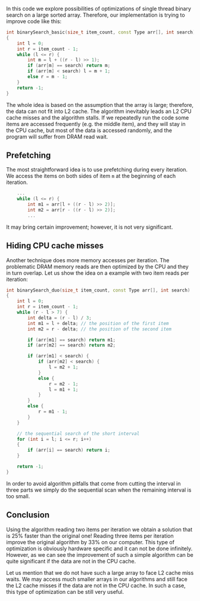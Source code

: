 In this code we explore possibilities of optimizations of single thread binary search on a large sorted array. Therefore, our implementation is trying to improve code like this:

```cpp
int binarySearch_basic(size_t item_count, const Type arr[], int search)
{
	int l = 0;
	int r = item_count - 1;
	while (l <= r) {
		int m = l + ((r - l) >> 1);
		if (arr[m] == search) return m;
		if (arr[m] < search) l = m + 1;
		else r = m - 1;
	}
	return -1;
}
```

The whole idea is based on the assumption that the array is large; therefore, the data can not fit into L2 cache. The algorithm inevitably leads an L2 CPU cache misses and the algorithm stalls. If we repeatedly run the code some items are accessed frequently (e.g. the middle item), and they will stay in the CPU cache, but most of the data is accessed randomly, and the program will suffer from DRAM read wait.

## Prefetching

The most straightforward idea is to use prefetching during every iteration. We access the items on both sides of item `m` at the beginning of each iteration. 

```cpp
    ...
	while (l <= r) {
		int m1 = arr[l + ((r - l) >> 2)];
		int m2 = arr[r - ((r - l) >> 2)];
		...
```

It may bring certain improvement; however, it is not very significant.

## Hiding CPU cache misses

Another technique does more memory accesses per iteration. The problematic DRAM memory reads are then optimized by the CPU and they in turn overlap. Let us show the idea on a example with two item reads per iteration:

```cpp
int binarySearch_duo(size_t item_count, const Type arr[], int search)
{
	int l = 0;
	int r = item_count - 1;
	while (r - l > 7) {
		int delta = (r - l) / 3;
		int m1 = l + delta; // the position of the first item
		int m2 = r - delta; // the position of the second item

		if (arr[m1] == search) return m1;
		if (arr[m2] == search) return m2;

		if (arr[m1] < search) {
			if (arr[m2] < search) {
				l = m2 + 1;
			}
			else {
				r = m2 - 1;
				l = m1 + 1;
			}
		}
		else {
			r = m1 - 1;
		}
	}

    // the sequential search of the short interval
	for (int i = l; i <= r; i++)
	{
		if (arr[i] == search) return i;
	}

	return -1;
}
```

In order to avoid algorithm pitfalls that come from cutting the interval in three parts we simply do the sequential scan when the remaining interval is too small.

## Conclusion

Using the algorithm reading two items per iteration we obtain a solution that is 25% faster than the original one! Reading three items per iteration improve the original algorithm by 33% on our computer. This type of optimization is obviously hardware specific and it can not be done infinitely. However, as we can see the improvement of such a simple algorithm can be quite significant if the data are not in the CPU cache.

Let us mention that we do not have such a large array to face L2 cache miss waits. We may access much smaller arrays in our algorithms and still face the L2 cache misses if the data are not in the CPU cache. In such a case, this type of optimization can be still very useful.